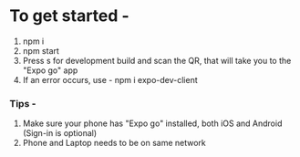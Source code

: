 # To get started -

1. npm i
2. npm start
3. Press s for development build and scan the QR, that will take you to the "Expo go" app
4. If an error occurs, use - npm i expo-dev-client

### Tips -

1. Make sure your phone has "Expo go" installed, both iOS and Android (Sign-in is optional)
2. Phone and Laptop needs to be on same network
